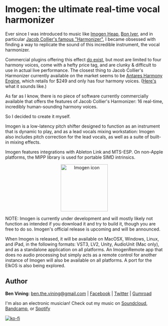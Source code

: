 # Imogen: the ultimate real-time vocal harmonizer

Ever since I was introduced to music like [Imogen Heap](http://www.youtube.com/watch?v=dHk2lLaDzlM), [Bon Iver](http://www.youtube.com/watch?v=CaYgMdq6NDg), and in particular [Jacob Collier's famous "Harmonizer"](http://www.youtube.com/watch?v=ZXIApugIuqk), I became obsessed with finding a way to replicate the sound of this incredible instrument, the vocal harmonizer.
 
Commercial plugins offering this effect [do exist](http://www.izotope.com/en/products/nectar/features/harmony.html), but most are limited to four harmony voices, come with a hefty price tag, and are clunky & difficult to use in actual live performance. The closest thing to Jacob Collier's Harmonizer currently available on the market seems to be [Antares Harmony Engine](http://www.antarestech.com/product/harmony-engine/), which retails for $249 and only has four harmony voices. ([Here's](https://www.youtube.com/watch?v=4hgeVqTNVIw) what it sounds like.)

As far as I know, there is no piece of software currently commercially available that offers the features of Jacob Collier's Harmonizer: 16 real-time, incredibly human-sounding harmony voices. 

So I decided to create it myself.

Imogen is a low-latency pitch shifter designed to function as an instrument that is dynamic to play, and as a lead vocals mixing workstation: Imogen also includes pitch correction for the lead vocals, as well as a suite of built-in mixing effects. 

Imogen features integrations with Ableton Link and MTS-ESP. On non-Apple platforms, the MIPP library is used for portable SIMD intrinsics.

<p align="center">
 <img src="https://github.com/benthevining/imogen/blob/master/assets/graphics/imogen_icon.png" alt="Imogen icon" width="150" height="150" />
 </p>
 
 
NOTE: Imogen is currently under development and will mostly likely not function as intended if you download it and try to build it, though you are free to do so. Imogen's official release is upcoming and will be announced.

When Imogen is released, it will be available on MacOSX, Windows, Linux, and iPad, in the following formats: VST3, LV2, Unity, AudioUnit (Mac only), and as a standalone application on all platforms. An ImogenRemote app that does no audio processing but simply acts as a remote control for another instance of Imogen will also be available on all platforms. A port for the ElkOS is also being explored.


## Author
**Ben Vining**: ben.the.vining@gmail.com | [Facebook](http://www.facebook.com/benviningofficial/) | [Twitter](http://twitter.com/benthevining) | [Gumroad](http://gumroad.com/benvining)
 
I'm also an electronic musician! Check out my music on [Soundcloud](http://soundcloud.com/benvining), [Bandcamp](http://benvining.bandcamp.com/releases), or [Spotify](http://open.spotify.com/artist/2UA73qR4E3nNPjjf8CphX8?si=RRm5taiETwi8L42-cHQwDw)

[![ko-fi](https://www.ko-fi.com/img/githubbutton_sm.svg)](https://ko-fi.com/G2G32OKV9)
